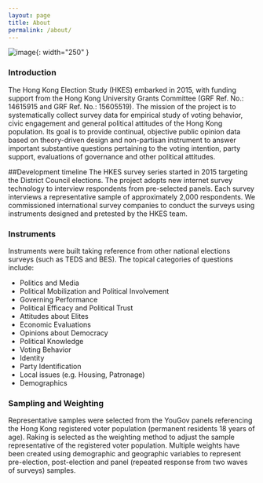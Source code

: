 ```yaml
---
layout: page
title: About
permalink: /about/
---
```


![image](/images/logo.png){: width="250" }

### Introduction
The Hong Kong Election Study (HKES) embarked in 2015, with funding support from the Hong Kong University Grants Committee (GRF Ref. No.: 14615915 and GRF Ref. No.: 15605519).  The mission of the project is to systematically collect survey data for empirical study of voting behavior, civic engagement and general political attitudes of the Hong Kong population.  Its goal is to provide continual, objective public opinion data based on theory-driven design and non-partisan instrument to answer important substantive questions pertaining to the voting intention, party support, evaluations of governance and other political attitudes.  

##Development timeline
The HKES survey series started in 2015 targeting the District Council elections. The project adopts new internet survey technology to interview respondents from pre-selected panels.  Each survey interviews a representative sample of approximately 2,000 respondents.  We commissioned international survey companies to conduct the surveys using instruments designed and pretested by the HKES team.   

### Instruments
Instruments were built taking reference from other national elections surveys (such as TEDS and BES).  The topical categories of questions include: 

* Politics and Media 
* Political Mobilization and Political Involvement 
* Governing Performance 
* Political Efficacy and Political Trust 
* Attitudes about Elites 
* Economic Evaluations 
* Opinions about Democracy 
* Political Knowledge 
* Voting Behavior 
* Identity 
* Party Identification 
* Local issues (e.g. Housing, Patronage)
* Demographics 


### Sampling and Weighting
Representative samples were selected from the YouGov panels referencing the Hong Kong registered voter population (permanent residents 18 years of age). Raking is selected as the weighting method to adjust the sample representative of the registered voter population.   Multiple weights have been created using demographic and geographic variables to represent pre-election, post-election and panel (repeated response from two waves of surveys) samples. 




